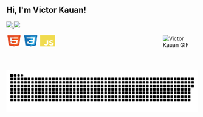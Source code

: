 ## Hi, I'm Victor Kauan!

<div>
  <a href="https://github.com/victorkauan">
    <img height="180em" src="https://github-readme-stats.vercel.app/api?username=victorkauan&show_icons=true&theme=material-palenight&include_all_commits=true&count_private=true"/>
    <img height="180em" src="https://github-readme-stats.vercel.app/api/top-langs/?username=victorkauan&layout=compact&langs_count=7&theme=material-palenight"/>
  </a>
</div>

<div style="display: inline_block">
  <br>
  <img align="center" alt="HTML icon" height="30" width="40" src="https://raw.githubusercontent.com/devicons/devicon/master/icons/html5/html5-original.svg">
  <img align="center" alt="CSS icon" height="30" width="40" src="https://raw.githubusercontent.com/devicons/devicon/master/icons/css3/css3-original.svg">
  <img align="center" alt="JS icon" height="30" width="40" src="https://raw.githubusercontent.com/devicons/devicon/master/icons/javascript/javascript-plain.svg">
  <img align="right" height="92" width="92" alt="Victor Kauan GIF" src="https://cdn.discordapp.com/attachments/702680136302198825/870521318414643210/victorkauan.gif">
</div>

##

<div>
  <img alt="Snake animation" src="https://github.com/victorkauan/victorkauan/blob/output/github-contribution-grid-snake.svg">
</div>

